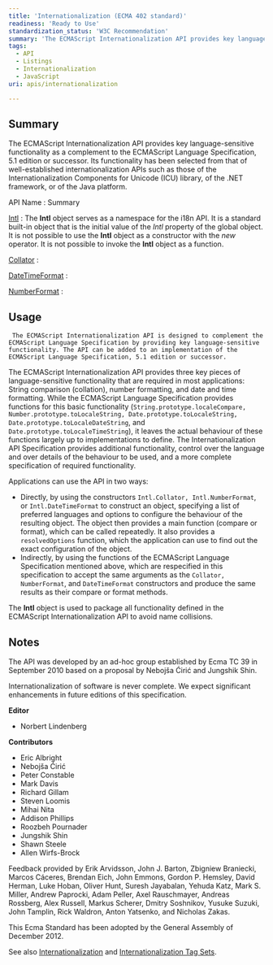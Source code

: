 ```yaml
---
title: 'Internationalization (ECMA 402 standard)'
readiness: 'Ready to Use'
standardization_status: 'W3C Recommendation'
summary: 'The ECMAScript Internationalization API provides key language-sensitive functionality as a complement to the ECMAScript Language Specification, 5.1 edition or successor. Its functionality has been selected from that of well-established internationalization APIs such as those of the Internationalization Components for Unicode (ICU) library, of the .NET framework, or of the Java platform.'
tags:
  - API
  - Listings
  - Internationalization
  - JavaScript
uri: apis/internationalization

---
```

## Summary

The ECMAScript Internationalization API provides key language-sensitive functionality as a complement to the ECMAScript Language Specification, 5.1 edition or successor. Its functionality has been selected from that of well-established internationalization APIs such as those of the Internationalization Components for Unicode (ICU) library, of the .NET framework, or of the Java platform.

API Name
:   Summary

[Intl](/apis/internationalization/Intl)
:   The **Intl** object serves as a namespace for the i18n API. It is a standard built-in object that is the initial value of the *Intl* property of the global object. It is not possible to use the **Intl** object as a constructor with the *new* operator. It is not possible to invoke the **Intl** object as a function.

[Collator](/apis/internationalization/Intl/Collator)
:

[DateTimeFormat](/apis/internationalization/Intl/DateTimeFormat)
:

[NumberFormat](/apis/internationalization/Intl/NumberFormat)
:

## Usage

     The ECMAScript Internationalization API is designed to complement the ECMAScript Language Specification by providing key language-sensitive functionality. The API can be added to an implementation of the ECMAScript Language Specification, 5.1 edition or successor.

The ECMAScript Internationalization API provides three key pieces of language-sensitive functionality that are required in most applications: String comparison (collation), number formatting, and date and time formatting. While the ECMAScript Language Specification provides functions for this basic functionality (`String.prototype.localeCompare, Number.prototype.toLocaleString, Date.prototype.toLocaleString, Date.prototype.toLocaleDateString`, and `Date.prototype.toLocaleTimeString`), it leaves the actual behaviour of these functions largely up to implementations to define. The Internationalization API Specification provides additional functionality, control over the language and over details of the behaviour to be used, and a more complete specification of required functionality.

Applications can use the API in two ways:

-   Directly, by using the constructors `Intl.Collator, Intl.NumberFormat`, or `Intl.DateTimeFormat` to construct an object, specifying a list of preferred languages and options to configure the behaviour of the resulting object. The object then provides a main function (compare or format), which can be called repeatedly. It also provides a `resolvedOptions` function, which the application can use to find out the exact configuration of the object.
-   Indirectly, by using the functions of the ECMAScript Language Specification mentioned above, which are respecified in this specification to accept the same arguments as the `Collator, NumberFormat`, and `DateTimeFormat` constructors and produce the same results as their compare or format methods.

The **Intl** object is used to package all functionality defined in the ECMAScript Internationalization API to avoid name collisions.

## Notes

The API was developed by an ad-hoc group established by Ecma TC 39 in September 2010 based on a proposal by Nebojša Ćirić and Jungshik Shin.

Internationalization of software is never complete. We expect significant enhancements in future editions of this specification.

**Editor**

-   Norbert Lindenberg

**Contributors**

-   Eric Albright
-   Nebojša Ćirić
-   Peter Constable
-   Mark Davis
-   Richard Gillam
-   Steven Loomis
-   Mihai Nita
-   Addison Phillips
-   Roozbeh Pournader
-   Jungshik Shin
-   Shawn Steele
-   Allen Wirfs-Brock

Feedback provided by Erik Arvidsson, John J. Barton, Zbigniew Braniecki, Marcos Cáceres, Brendan Eich, John Emmons, Gordon P. Hemsley, David Herman, Luke Hoban, Oliver Hunt, Suresh Jayabalan, Yehuda Katz, Mark S. Miller, Andrew Paprocki, Adam Peller, Axel Rauschmayer, Andreas Rossberg, Alex Russell, Markus Scherer, Dmitry Soshnikov, Yusuke Suzuki, John Tamplin, Rick Waldron, Anton Yatsenko, and Nicholas Zakas.

This Ecma Standard has been adopted by the General Assembly of December 2012.

See also [Internationalization](http://www.w3.org/standards/webdesign/i18n) and [Internationalization Tag Sets](http://www.w3.org/TR/its20/).
